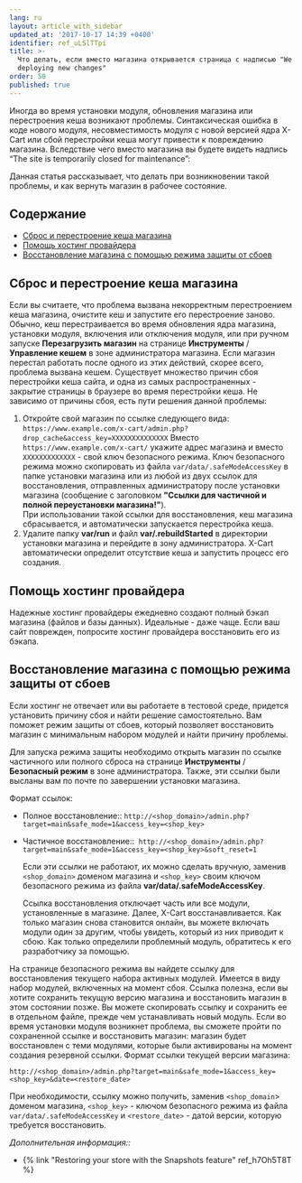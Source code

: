 ```yaml
---
lang: ru
layout: article_with_sidebar
updated_at: '2017-10-17 14:39 +0400'
identifier: ref_uLSlTTpi
title: >-
  Что делать, если вместо магазина открывается страница с надписью "We are
  deploying new changes" 
order: 50
published: true
---
```

Иногда во время установки модуля, обновления магазина или перестроения кеша возникают проблемы. Синтаксическая ошибка в коде нового модуля, несовместимость модуля с новой версией ядра X-Cart или сбой перестройки кеша могут привести к повреждению магазина. Вследствие чего вместо магазина вы будете видеть надпись “The site is temporarily closed for maintenance”:

Данная статья рассказывает, что делать при возникновении такой проблемы, и как вернуть магазин в рабочее состояние. 

## Содержание

*   [Сброс и перестроение кеша магазина](#section-1)
*   [Помощь хостинг провайдера](#section-2)
*   [Восстановление магазина с помощью режима защиты от сбоев](#section-3)

## Сброс и перестроение кеша магазина

Если вы считаете, что проблема вызвана некорректным перестроением кеша магазина, очистите кеш и запустите его перестроение заново. Обычно, кеш перестраивается во время обновления ядра магазина, установки модуля, включения или отключения модуля, или при ручном запуске **Перезагрузить магазин** на странице **Инструменты** / **Управление кешем** в зоне администратора магазина. Если магазин перестал работать после одного из этих действий, скорее всего, проблема вызвана кешем. Существует множество причин сбоя перестройки кеша сайта, и одна из самых распространенных - закрытие страницы в браузере во время перестройки кеша. Не зависимо от причины сбоя, есть пути решения данной проблемы:

1. Откройте свой магазин по ссылке следующего вида:
``https://www.example.com/x-cart/admin.php?drop_cache&access_key=XXXXXXXXXXXXXX`` 
   Вместо `https://www.example.com/x-cart/` укажите адрес магазина и вместо `XXXXXXXXXXXXX` - свой ключ безопасного режима. Ключ безопасного режима можно скопировать из файла `var/data/.safeModeAccessKey` в папке установки магазина или из любой из двух ссылок для восстановления, отправленных администратору после установки магазина (сообщение с заголовком **"Ссылки для частичной и полной переустановки магазина!"**).  
   При использовании такой ссылки для восстановления, кеш магазина сбрасывается, и автоматически запускается перестройка кеша.
2. Удалите папку **var/run** и файл **var/.rebuildStarted** в директории установки магазина и перейдите в зону администратора. X-Cart автоматически определит отсутствие кеша и запустить процесс его создания. 

## Помощь хостинг провайдера

Надежные хостинг провайдеры ежедневно создают полный бэкап магазина (файлов и базы данных). Идеальные - даже чаще. Если ваш сайт поврежден, попросите хостинг провайдера восстановить его из бэкапа.

## Восстановление магазина с помощью режима защиты от сбоев

Если хостинг не отвечает или вы работаете в тестовой среде, придется установить причину сбоя и найти решение самостоятельно. Вам поможет режим защиты от сбоев, который позволяет восстановить магазин с минимальным набором модулей и найти причину проблемы. 

Для запуска режима защиты необходимо открыть магазин по ссылке частичного или полного сброса на странице **Инструменты** / **Безопасный режим** в зоне администратора. Также, эти ссылки были высланы вам по почте по завершении установки магазина.

Формат ссылок:

*   Полное восстановление::
    `http://<shop_domain>/admin.php?target=main&safe_mode=1&access_key=<shop_key>`
*   Частичное восстановление:: 
    `http://<shop_domain>/admin.php?target=main&safe_mode=1&access_key=<shop_key>&soft_reset=1`
    
    Если эти ссылки не работают, их можно сделать вручную, заменив `<shop_domain>` доменом магазина и `<shop_key>` своим ключом безопасного режима из файла **var/data/.safeModeAccessKey**.
    
    Ссылка восстановления отключает часть или все модули, установленные в магазине. Далее, X-Cart восстанавливается. Как только магазин снова становится онлайн, вы можете включать модули один за другим, чтобы увидеть, который из них приводит к сбою. Как только определили проблемный модуль, обратитесь к его разработчику за помощью.  
    
   На странице безопасного режима вы найдете ссылку для восстановления текущего набора активных модулей. Имеется в виду набор модулей, включенных на момент сбоя. Ссылка полезна, если вы хотите сохранить текущую версию магазина и восстановить магазин в этом состоянии позже. Вы можете скопировать ссылку и сохранить ее в отдельном файле, прежде чем устанавливать новый модуль. Если во время установки модуля возникнет проблема, вы сможете пройти по сохраненной ссылке и восстановить магазин: магазин будет восстановлен с теми модулями, которые были активированы на момент создания резервной ссылки. Формат ссылки текущей версии магазина: 
   
   `http://<shop_domain>/admin.php?target=main&safe_mode=1&access_key=<shop_key>&date=<restore_date>`
   
  При необходимости, ссылку можно получить, заменив `<shop_domain`> доменом магазина, `<shop_key>` - ключом безопасного режима из файла `var/data/.safeModeAccessKey` и `<restore_date>` - датой версии, которую требуется восстановить.
  
  _Дополнительная информация::_

*   {% link "Restoring your store with the Snapshots feature" ref_h7Oh5T8T %}
